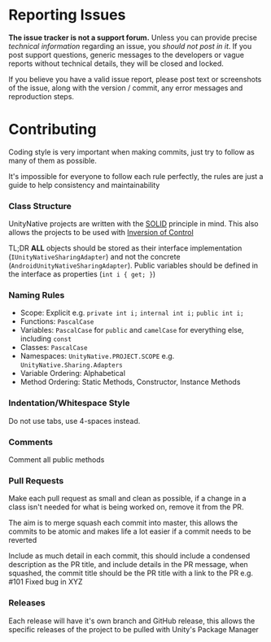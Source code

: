 # Reporting Issues
**The issue tracker is not a support forum.** Unless you can provide precise *technical information* regarding an issue, you *should not post in it*. If you post support questions, generic messages to the developers or vague reports without technical details, they will be closed and locked.

If you believe you have a valid issue report, please post text or screenshots of the issue, along with the version / commit, any error messages and reproduction steps.

# Contributing
Coding style is very important when making commits, just try to follow as many of them as possible.

It's impossible for everyone to follow each rule perfectly, the rules are just a guide to help consistency and maintainability

### Class Structure
UnityNative projects are written with the [SOLID](https://en.wikipedia.org/wiki/SOLID) principle in mind. This also allows the projects to be used with [Inversion of Control](https://en.wikipedia.org/wiki/Inversion_of_control)

TL;DR **ALL** objects should be stored as their interface implementation (`IUnityNativeSharingAdapter`) and not the concrete (`AndroidUnityNativeSharingAdapter`). Public variables should be defined in the interface as properties (`int i { get; }`)

### Naming Rules
* Scope: Explicit e.g. `private int i;` `internal int i;` `public int i;`
* Functions: `PascalCase`
* Variables: `PascalCase` for `public` and `camelCase` for everything else, including `const`
* Classes: `PascalCase`
* Namespaces: `UnityNative.PROJECT.SCOPE` e.g. `UnityNative.Sharing.Adapters`
* Variable Ordering: Alphabetical
* Method Ordering: Static Methods, Constructor, Instance Methods

### Indentation/Whitespace Style
Do not use tabs, use 4-spaces instead.

### Comments
Comment all public methods

### Pull Requests
Make each pull request as small and clean as possible, if a change in a class isn't needed for what is being worked on, remove it from the PR.

The aim is to merge squash each commit into master, this allows the commits to be atomic and makes life a lot easier if a commit needs to be reverted

Include as much detail in each commit, this should include a condensed description as the PR title, and include details in the PR message, when squashed, the commit title should be the PR title with a link to the PR e.g. #101 Fixed bug in XYZ

### Releases
Each release will have it's own branch and GitHub release, this allows the specific releases of the project to be pulled with Unity's Package Manager 
